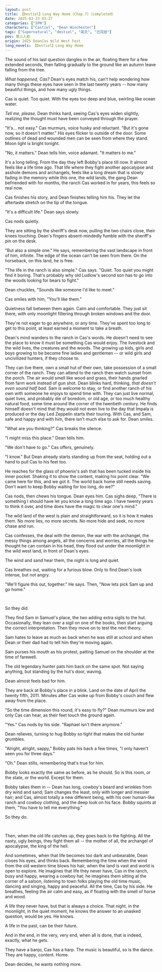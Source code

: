 ```yaml
---
layout: post
title: 【Destiel】Long Way Home（Chap.7）（completed）
date: 2025-03-23 03:27
categories: ["SPN"]
characters: ["Castiel", "Dean Winchester"]
tags: ["Supernatural", "destiel", "英文", "已完结"]
pov: 第三人称
origin: 2025 DeanCas Wild West Fest
long_novels: 【Destiel】Long Way Home
---
```


The sound of his last question dangles in the air, floating there for a few extended seconds, then falling gradually to the ground like an autumn leave falling from the tree.

*What happened, Cas?* Dean's eyes match his, can't help wondering how many things these eyes have seen in the last twenty years -- how many beautiful things, and how many ugly things.

Cas is quiet. Too quiet. With the eyes too deep and blue, swirling like ocean water.

*Tell me, please.* Dean thinks hard, seeing Cas's eyes widen slightly, realizing the thought must have been conveyed through the prayer.

"It's... not easy." Cas murmurs, voice husky and reluctant. "But it's gone now, so it doesn't matter." His eyes flicker to outside of the door. Some outlines of dead and wounded men can be seen from where they stand. Moon light is bright tonight.

"No, it matters." Dean tells him, voice adamant. "It matters to me."

It's a long telling. From the day they left Bobby's place till now. It almost feels like a life time ago. That life where they fight another apocalypse and asshole demons and archangels, feels like a long dream that is slowly fading in the memory while this one, the wild lands, the gang Dean befriended with for months, the ranch Cas worked in for years, this feels so real now.

Cas finishes his story, and Dean finishes telling him his. They let the aftertaste stretch on the tip of the tongue.

"It's a difficult life." Dean says slowly.

Cas nods quietly.

They are sitting by the sheriff's desk now, pulling the two chairs close, their knees touching. Dean's fingers absent-mindedly fumble with the sheriff's pin on the desk.

"But also a simple one." He says, remembering the vast landscape in front of him, infinite. The edge of the ocean can't be seen from there. On the horseback, on this land, he is free.

"The life in the ranch is also simple." Cas says. "Quiet. Too quiet you might find it boring. That's probably why old Ludlow's second son has to go into the woods looking for bears to fight."

Dean chuckles, "Sounds like someone I'd like to meet."

Cas smiles with him, "You'll like them."

Quietness fall between them again. Calm and comfortable. They just sit there, with only moonlight filtering through broken windows and the door.

They're not eager to go anywhere, or any time. They've spent too long to get to this point, at least earned a moment to take a breath.

Dean's mind wanders to the ranch in Cas's words. He doesn't need to see the place to know it must be something Cas would enjoy. The livestock and the wild lives, the creatures and the woods. The growing up kids, girls and boys growing to be become fine ladies and gentlemen -- or wild girls and uncivilized hunters, if they choose to.

They can live there, own a small hut of their own, take possession of a small corner of the ranch. They can attend to the ranch then watch sunset from the porch. The air would smell like wood and grass, their hands gnarled from farm work instead of gun shot. Dean blinks hard, thinking, *that doesn't even sound half bad*. Sam is welcome to stay, or find another ranch of his own with someone he enjoys to spend time with. They can just live normal, quiet lives, and probably die of boredom, or old age, or too much healthy natural food, some time around the corner of the twentieth century. He finds himself doesn't mind that they would not even live to the day that Impala is produced or the day Led Zeppelin starts their touring. With Cas, and Sam, safe and happy and with him, there isn't much else to ask for. Dean smiles.

"What are you thinking?" Cas breaks the silence.

"I might miss this place." Dean tells him.

"We don't have to go." Cas offers, genuinely.

"I know." But Dean already starts standing up from the seat, holding out a hand to pull Cas to his feet too.

He reaches for the glass of phoenix's ash that has been tucked inside his inner pocket. Shaking it to show the content, making his point clear. "We came here for this, and we got it. The world back home still needs saving. Don't want to keep Bobby waiting for too long, do we?"

Cas nods, then chews his tongue. Dean eyes him. Cas sighs deep, "There is something I should have let you know a long time ago. I have twenty years to think it over, and time does have the magic to clear one's mind."

The wild land of the west is plain and straightforward, so it is how it makes them. No more lies, no more secrets. No more hide and seek, no more chase and run.

Cas confesses, the deal with the demon, the war with the archangel, the messy things among angels, all the concerns and worries, all the things he thought he can contain in his head, they flood out under the moonlight in the wild west land, in front of Dean's eyes.

The wind and sand hear them, the night is long and quiet.

Cas breathes out, waiting for a furious blow. Only to find Dean's look intense, but not angry.

"We'll figure this out, together." He says. Then, "Now lets pick Sam up and go home."

<br>

So they did.

They find Sam in Samuel's place, the two adding extra sigils to the hut. Occasionally, they lean over a sigil on one of the books, then start arguing the correct interpretation. Then they move on to test the next theory.

Sam hates to leave as much as back when he was still at school and when Dean or their dad had to tell him they're moving again.

Sam purses his mouth as his protest, patting Samuel on the shoulder at the time of farewell.

The old legendary hunter pats him back on the same spot. Not saying anything, but standing by the hut's door, waving.

Dean almost feels bad for him.

They are back at Bobby's place in a blink. Land on the date of April the twenty fifth, 2011. Minutes after Cas woke up from Bobby's couch and flew away from the place.

"So the time dimension this round, it's easy to fly?" Dean murmurs low and only Cas can hear, as their feet touch the ground again.

"Yes." Cas nods by his side. "Raphael isn't there anymore."

Dean relieves, turning to hug Bobby so tight that makes the old hunter grumbles.

"Alright, alright, sappy," Bobby pats his back a few times, "I only haven't seen you for three days."

"Oh." Dean stills, remembering that's true for him.

Bobby looks exactly the same as before, as he should. So is this room, or the state, or the world. Except for them.

Bobby takes them in -- Dean has long, cowboy's beard and wrinkles from dry wind and sand; Sam changes the least, only with longer and messier hair; and Cas, almost totally a new different being, with his over human-like ranch and cowboy clothing, and the deep look on his face. Bobby squints at them, "You have to tell me everything."

So they do.

<br>

Then, when the old life catches up, they goes back to the fighting. All the nasty, ugly beings, they fight them all -- the mother of all, the archangel of apocalypse, the king of the hell.

And sometimes, when that life becomes too dark and unbearable, Dean closes his eyes, and thinks back. Remembering the time when the wind from the old western time blows his hair, when the land is vast and world is open to explore. He imagines that life they never have, Cas in the ranch, busy and happy, wearing a cowboy hat; he imagines them sitting at the corner of a saloon, listening to town folks playing the old time music, dancing and singing, happy and peaceful. All the time, Cas by his side. He breathes, feeling the air calm and easy, as if floating with the smell of horse and wood.

A life they never have, but that is always a choice. That night, in the moonlight, in the quiet moment, he knows the answer to an unasked question, would be yes. He knows.

A life in the past, can be their future.

And in the end, in the very, very end, when all is done, that is indeed, exactly, what he gets.

They have a banjo, Cas has a harp. The music is beautiful, so is the dance. They are happy, content. Home.

Dean decides, he wants nothing more.
